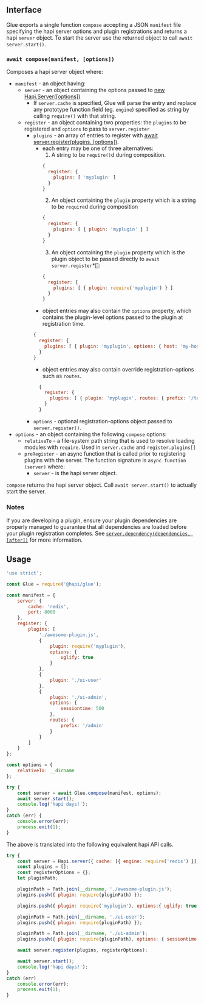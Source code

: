 
## Interface

Glue exports a single function `compose` accepting a JSON `manifest` file specifying the hapi server options and plugin registrations and returns a hapi `server` object.
To start the server use the returned object to call `await server.start()`.

### `await compose(manifest, [options])`

Composes a hapi server object where:
+ `manifest` - an object having:
  * `server` - an object containing the options passed to [new Hapi.Server([options])](http://hapijs.com/api#new-serveroptions)
    + If `server.cache` is specified, Glue will parse the entry and replace any prototype function field (eg. `engine`) specified as string by calling `require()` with that string.
  * `register` - an object containing two properties: the `plugins` to be registered and `options` to pass to `server.register`
    + `plugins` - an array of entries to register with [await server.register(plugins, [options])](http://hapijs.com/api#-await-serverregisterplugins-options).
      * each entry may be one of three alternatives:
        1. A string to be `require()`d during composition.
        ```js
        {
          register: {
            plugins: [ 'myplugin' ]
          }
        }
        ```
        2. An object containing the `plugin` property which is a string to be `require`d during composition
        ```js
        {
          register: {
            plugins: [ { plugin: 'myplugin' } ]
          }
        }
        ```
        3. An object containing the `plugin` property which is the plugin object to be passed directly to `await server.register`*[]:
        ```js
        {
          register: {
            plugins: [ { plugin: require('myplugin') } ]
          }
        }
        ```
      * object entries may also contain the `options` property, which contains the plugin-level options passed to the plugin at registration time.
      ```js
      {
        register: {
          plugins: [ { plugin: 'myplugin', options: { host: 'my-host.com' } } ]
        }
      }
      ```
      * object entries may also contain override registration-options such as `routes`.
      ```js
        {
          register: {
            plugins: [ { plugin: 'myplugin', routes: { prefix: '/test/' } } ]
          }
        }
        ```
    + `options` - optional registration-options object passed to `server.register()`.
+ `options` - an object containing the following `compose` options:
  * `relativeTo` - a file-system path string that is used to resolve loading modules with `require`.  Used in `server.cache` and `register.plugins[]`
  * `preRegister` - an async function that is called prior to registering plugins with the server. The function signature is `async function (server)` where:
    + `server` - is the hapi server object.

`compose` returns the hapi server object. Call `await server.start()` to actually start the server.

### Notes

If you are developing a plugin, ensure your plugin dependencies are properly managed to guarantee that all dependencies are loaded before your plugin registration completes.  See [`server.dependency(dependencies, [after])`](http://hapijs.com/api#serverdependencydependencies-after) for more information.

## Usage

```javascript
'use strict';

const Glue = require('@hapi/glue');

const manifest = {
    server: {
        cache: 'redis',
        port: 8000
    },
    register: {
        plugins: [
            './awesome-plugin.js',
            {
                plugin: require('myplugin'),
                options: {
                    uglify: true
                }
            },
            {
                plugin: './ui-user'
            },
            {
                plugin: './ui-admin',
                options: {
                    sessiontime: 500
                },
                routes: {
                    prefix: '/admin'
                }
            }
        ]
    }
};

const options = {
    relativeTo: __dirname
};

try {
    const server = await Glue.compose(manifest, options);
    await server.start();
    console.log('hapi days!');
}
catch (err) {
    console.error(err);
    process.exit(1);
}
```

The above is translated into the following equivalent hapi API calls.

```javascript
try {
    const server = Hapi.server({ cache: [{ engine: require('redis') }], port: 8000 });
    const plugins = [];
    const registerOptions = {};
    let pluginPath;

    pluginPath = Path.join(__dirname, './awesome-plugin.js');
    plugins.push({ plugin: require(pluginPath) });

    plugins.push({ plugin: require('myplugin'), options:{ uglify: true } });

    pluginPath = Path.join(__dirname, './ui-user');
    plugins.push({ plugin: require(pluginPath) });

    pluginPath = Path.join(__dirname, './ui-admin');
    plugins.push({ plugin: require(pluginPath), options: { sessiontime: 500 }, routes: { prefix: '/admin' } });

    await server.register(plugins, registerOptions);

    await server.start();
    console.log('hapi days!');
}
catch (err)
    console.error(err);
    process.exit(1);
}
```
